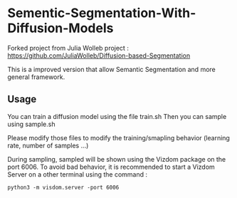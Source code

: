 # Sementic-Segmentation-With-Diffusion-Models
Forked project from Julia Wolleb project : https://github.com/JuliaWolleb/Diffusion-based-Segmentation

This is a improved version that allow Semantic Segmentation and more general framework.

## Usage 
You can train a diffusion model using the file train.sh
Then you can sample using sample.sh

Please modify those files to modify the training/smapling behavior (learning 
rate, number of samples ...) 

During sampling, sampled will be shown using the Vizdom package on the port 6006. 
To avoid bad behavior, it is recommended to start a Vizdom Server on a other terminal 
using the command : 

```
python3 -m visdom.server -port 6006
```


